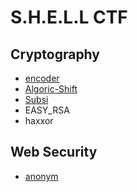 # S.H.E.L.L CTF

## Cryptography
- [encoder](Cryptography/encoder/README.md)
- [Algoric-Shift](Cryptography/Algoric-Shift/README.md)
- [Subsi](Cryptography/Subsi/README.md)
- EASY_RSA
- haxxor

## Web Security
- [anonym](Web%20Security/anonym/README.md)